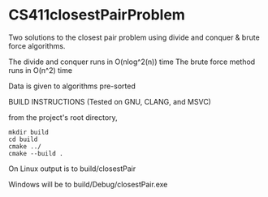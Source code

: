 # CS411closestPairProblem

Two solutions to the closest pair problem using divide and conquer &  brute force algorithms.

The divide and conquer runs in O(nlog^2(n)) time
The brute force method runs in O(n^2) time

Data is given to algorithms pre-sorted


BUILD INSTRUCTIONS (Tested on GNU, CLANG, and MSVC)

from the project's root directory,

    mkdir build
    cd build
    cmake ../
    cmake --build .

On Linux output is to build/closestPair

Windows will be to build/Debug/closestPair.exe
